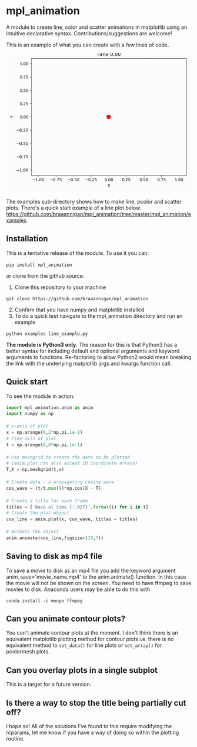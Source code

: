 # mpl_animation
A module to create line, color and scatter animations in matplotlib using an intuitive declarative syntax.  Contributions/suggestions are welcome!

This is an example of what you can create with a few lines of code.

![](https://github.com/braaannigan/mpl_animation/blob/master/scatter.gif)


The examples sub-directory shows how to make line, pcolor and scatter plots.  There's a quick start example of a line plot below. 
https://github.com/braaannigan/mpl_animation/tree/master/mpl_animation/examples


## Installation
This is a tentative release of the module.  To use it you can:

```pip install mpl_animation```

or clone from the github source:

1. Clone this repository to your machine
```
git clone https://github.com/braaannigan/mpl_animation
```
2. Confirm that you have numpy and matplotlib installed
3. To do a quick test navigate to the mpl_animation directory and run an example
```
python examples line_example.py
```

**The module is Python3 only**.  The reason for this is that Python3 has a better syntax for including default and optional arguments and keyword arguments to functions.  Re-factoring to allow Python2 would mean breaking the link with the underlying matplotlib args and kwargs function call.

## Quick start
To see the module in action:
```python
import mpl_animation.anim as anim
import numpy as np

# x-axis of plot
x = np.arange(0,2*np.pi,1e-1)
# time-axis of plot
t = np.arange(0,8*np.pi,1e-1)

# Use meshgrid to create the data to be plotted
# (anim.plot can also accept 1D coordinate arrays)
T,X = np.meshgrid(t,x)

# Create data - a propagating cosine wave
cos_wave = (t/t.max())*np.cos(X - T)

# Create a title for each frame
titles = ['Wave at time {:.02f}'.format(i) for i in t]
# Create the plot object
cos_line = anim.plot(x, cos_wave, titles = titles)

# Animate the object
anim.animate(cos_line,figsize=(10,7))
```

## Saving to disk as mp4 file
To save a movie to disk as an mp4 file you add the keyword argument anim_save='movie_name.mp4' to 
the anim.animate() function.  In this case the movie will not be shown on the screen.  You need to have ffmpeg to save movies to disk.  Anaconda users may be able to do this with
```
conda install -c menpo ffmpeg
```

## Can you animate contour plots?
You can't animate contour plots at the moment. I don't think there is an equivalent matplotlib plotting method for contour plots i.e. there is no equivalent method to ```set_data()``` for line plots or ```set_array()``` for pcolormesh plots.  

## Can you overlay plots in a single subplot
This is a target for a future version.

## Is there a way to stop the title being partially cut off?
I hope so!  All of the solutions I've found to this require modifying the rcparams, let me know if you have a way of doing so within the plotting routine.

